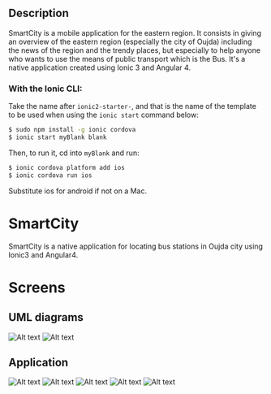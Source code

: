 ## Description

SmartCity is a mobile application for the eastern region. It consists in giving an overview of the eastern region (especially the city of Oujda) including the news of the region and the trendy places, but especially to help anyone who wants to use the means of public transport which is the Bus.
It's a native application created using Ionic 3 and Angular 4.

### With the Ionic CLI:

Take the name after `ionic2-starter-`, and that is the name of the template to be used when using the `ionic start` command below:

```bash
$ sudo npm install -g ionic cordova
$ ionic start myBlank blank
```

Then, to run it, cd into `myBlank` and run:

```bash
$ ionic cordova platform add ios
$ ionic cordova run ios
```

Substitute ios for android if not on a Mac.

# SmartCity

SmartCity is a native application for locating bus stations in Oujda city using Ionic3 and Angular4.

# Screens

## UML diagrams

![Alt text](https://drive.google.com/uc?export=view&id=1UbPZ4rubAjrTZTA2LVvtwuTMqIkWMcE0 "Use Case")
![Alt text](https://drive.google.com/uc?export=view&id=1TtNvS5Y42p-CaM1nu9Xw9RN5FM4u3rde "Sequence diagram")

## Application

![Alt text](https://drive.google.com/uc?export=view&id=1N2YgXG3NIU0oXh2WtFEtVfPMuUUSYqKh "Welcome tutorial")
![Alt text](https://drive.google.com/uc?export=view&id=1HWMQnpmAFK6FOy-8J79r9w7X74IP1EYR "Menu")
![Alt text](https://drive.google.com/uc?export=view&id=1zgCOIRjLWNkQm7X_xeDFHj1MhWWKOMln "Contacts")
![Alt text](https://drive.google.com/uc?export=view&id=1nTRgiNh1IeIRN2qtA2mwOjqpVWhNsnYa "City news")
![Alt text](https://drive.google.com/uc?export=view&id=1j2j-OrPEE915E-FX0Qd_pxXl-bRD9_0g "Stations for a specific line between two locations")




